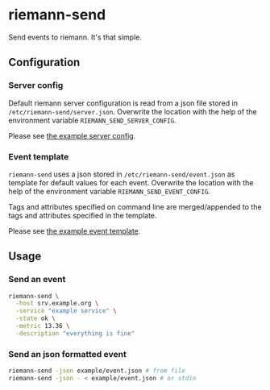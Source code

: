 # riemann-send
Send events to riemann. It's that simple.

## Configuration

### Server config

Default riemann server configuration is read from a json file stored in `/etc/riemann-send/server.json`.
Overwrite the location with the help of the environment variable `RIEMANN_SEND_SERVER_CONFIG`.

Please see [the example server config](example/server-config.json).

### Event template

`riemann-send` uses a json stored in `/etc/riemann-send/event.json` as template for default values for each event.
Overwrite the location with the help of the environment variable `RIEMANN_SEND_EVENT_CONFIG`.

Tags and attributes specified on command line are merged/appended to the tags and attributes specified in the template.

Please see [the example event template](example/event.json).

## Usage

### Send an event

```bash
riemann-send \
  -host srv.example.org \
  -service "example service" \
  -state ok \
  -metric 13.36 \
  -description "everything is fine"
```

### Send an json formatted event

```bash
riemann-send -json example/event.json # from file
riemann-send -json - < example/event.json # or stdin
```
